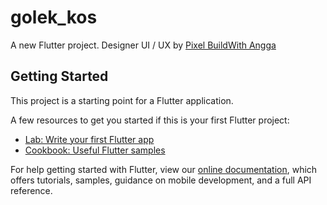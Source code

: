 # golek_kos

A new Flutter project. Designer UI / UX by [Pixel BuildWith Angga](https://www.figma.com/file/QsXTd9myy85pmKjKwrNKS9/Cozy-%5BFull-Edition%5D-Update?node-id=0%3A1)

## Getting Started

This project is a starting point for a Flutter application.

A few resources to get you started if this is your first Flutter project:

- [Lab: Write your first Flutter app](https://flutter.dev/docs/get-started/codelab)
- [Cookbook: Useful Flutter samples](https://flutter.dev/docs/cookbook)

For help getting started with Flutter, view our
[online documentation](https://flutter.dev/docs), which offers tutorials,
samples, guidance on mobile development, and a full API reference.
